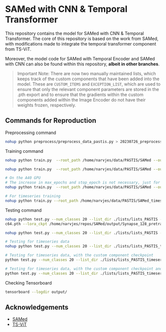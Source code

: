 # SAMed with CNN & Temporal Transformer
This repository contains the model for SAMed with CNN & Temporal Transformer.
The core of this repository is based on the work from SAMed, with modifications made to integrate the temporal transformer component from TS-ViT.

Moreover, the model code for SAMed with Temporal Encoder and SAMed with CNN can also be found within this repository, **albeit in other branches**.

> Important Note:
> There are now two manually maintained lists, which keeps track of the custom components that have been added into the model.
> These are `CUSTOM_ITEMS` and `EXCEPTION_LIST`, which are used to ensure that only the relevant component parameters are stored in the .pth export
> and to ensure that the gradients within the custom components added within the Image Encoder do not have their weights frozen, respectively.

## Commands for Reproduction
Preprocessing command
```bash
nohup python preprocess/preprocess_data_pastis.py > 20230726_preprocess.log 2>&1 &
```

Training command
```bash
nohup python train.py  --root_path /home/narvjes/data/PASTIS/SAMed --output /home/narvjes/repos/SAMed/output --n_gpu 1 --batch_size 1  --num_workers 0 --list_dir ./lists/lists_PASTIS --num_classes 20 --img_size 128 --warmup --AdamW > 20230727_PASTIS_run.log 2>&1 &

nohup python train.py  --root_path /home/narvjes/data/PASTIS/SAMed --output /home/narvjes/repos/SAMed-jnar/output --n_gpu 1 --batch_size 22 --list_dir ./lists/lists_PASTIS --num_classes 20 --img_size 128 --stop_epoch 200 --warmup --AdamW > 20230731_PASTIS_run.log 2>&1 &

# On the A40 GPU
# The increase in max_epochs and stop_epoch is not necessary, just for testing
nohup python train.py  --root_path /home/narvjes/data/PASTIS/SAMed --output /home/narvjes/repos/SAMed-jnar/output --n_gpu 1 --batch_size 16 --list_dir ./lists/lists_PASTIS --num_classes 20 --img_size 128 --stop_epoch 400 --max_epochs 450 --warmup --AdamW > 20230731_PASTIS_run.log 2>&1 &

# For timeseries training
nohup python train.py --root_path /home/narvjes/data/PASTIS/SAMed_timeseries --output /home/narvjes/repos/SAMed-jnar/output --n_gpu 1 --batch_size 10 --list_dir ./lists/lists_PASTIS_timeseries --num_classes 20 --img_size 128 --stop_epoch 200 --max_epochs 250 --warmup --AdamW > 20230807_PASTIS_run.log 2>&1 &
```

Testing command
```bash
nohup python test.py --num_classes 20 --list_dir ./lists/lists_PASTIS --img_size 128 --ckpt /home/narvjes/repos/SAMed/checkpoints/sam_vit_b_01e
c64.pth --lora_ckpt /home/narvjes/repos/SAMed/output/Synapse_128_pretrain_vit_b_epo200_bs1_lr0.005/epoch_159.pth --output_dir /home/narvjes/repos/SAMed/output/test --volume_path /home/narvjes/data/PASTIS/SAMed --is_savenii > 20230729_PASTIS_test.log 2>&1 &

nohup python test.py --num_classes 20 --list_dir ./lists/lists_PASTIS --img_size 128 --ckpt /home/narvjes/repos/SAMed-jnar/checkpoints/sam_vit_b_01ec64.pth --lora_ckpt '/home/narvjes/repos/SAMed-jnar/output/Synapse_128_pretrain_vit_b_epo200_bs22_lr0.005_2023-07-30/epoch_199.pth' --output_dir /home/narvjes/repos/SAMed-jnar/output/test --volume_path /home/narvjes/data/PASTIS/SAMed --is_savenii > 20230731_PASTIS_test.log 2>&1 &

# Testing for timeseries data
nohup python test.py --num_classes 20 --list_dir ./lists/lists_PASTIS_timeseries --img_size 128 --ckpt /home/narvjes/repos/SAMed-jnar/checkpoints/sam_vit_b_01ec64.pth --lora_ckpt '/home/narvjes/repos/SAMed-jnar/output/Synapse_128_pretrain_vit_b_epo200_bs22_lr0.005_2023-07-30/epoch_199.pth' --output_dir /home/narvjes/repos/SAMed-jnar/output/test --volume_path /home/narvjes/data/PASTIS/SAMed_timeseries --is_savenii > 20230731_PASTIS_test.log 2>&1 &

# Testing for timeseries data, with the custom component checkpoint
python test.py --num_classes 20 --list_dir ./lists/lists_PASTIS_timeseries --img_size 128 --ckpt /home/narvjes/repos/SAMed-jnar/checkpoints/sam_vit_b_01ec64.pth --lora_ckpt '/home/narvjes/repos/SAMed-jnar/output/Synapse_128_pretrain_vit_b_epo250_bs16_lr0.005_2023-09-05/epoch_199.pth' --custom_ckpt '/home/narvjes/repos/SAMed-jnar/output/Synapse_128_pretrain_vit_b_epo250_bs16_lr0.005_2023-09-05/epoch_199_custom.pth' --output_dir /home/narvjes/repos/SAMed-jnar/output/test --volume_path /home/narvjes/data/PASTIS/SAMed_timeseries --is_savenii

# Testing for timeseries data, with the custom component checkpoint and also with full channels normalised
python test.py --num_classes 20 --list_dir ./lists/lists_PASTIS_timeseries_full_channels_normalised --img_size 128 --ckpt /home/narvjes/repos/SAMed-jnar/checkpoints/sam_vit_b_01ec64.pth --lora_ckpt '/home/narvjes/repos/SAMed-jnar/output/Synapse_128_pretrain_vit_b_epo450_bs64_lr0.005_2023-09-19/epoch_199.pth' --custom_ckpt '/home/narvjes/repos/SAMed-jnar/output/Synapse_128_pretrain_vit_b_epo450_bs64_lr0.005_2023-09-19/epoch_199_custom.pth' --output_dir /home/narvjes/repos/SAMed-jnar/output/test --volume_path /home/narvjes/data/PASTIS/SAMed_timeseries_full_channels_normalised --is_savenii
```

Checking Tensorboard
```bash
tensorboard --logdir output/
```

## Acknowledgements
- [SAMed](https://github.com/hitachinsk/SAMed)
- [TS-ViT](https://github.com/michaeltrs/DeepSatModels)
